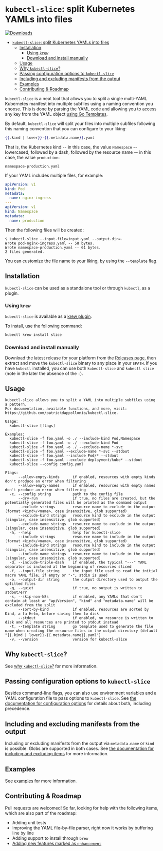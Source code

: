 # `kubectl-slice`: split Kubernetes YAMLs into files

[![Downloads](https://img.shields.io/github/downloads/patrickdappollonio/kubectl-slice/total?color=blue&logo=github&style=flat-square)](https://github.com/patrickdappollonio/kubectl-slice/releases)

- [`kubectl-slice`: split Kubernetes YAMLs into files](#kubectl-slice-split-kubernetes-yamls-into-files)
  - [Installation](#installation)
    - [Using `krew`](#using-krew)
    - [Download and install manually](#download-and-install-manually)
  - [Usage](#usage)
  - [Why `kubectl-slice`?](#why-kubectl-slice)
  - [Passing configuration options to `kubectl-slice`](#passing-configuration-options-to-kubectl-slice)
  - [Including and excluding manifests from the output](#including-and-excluding-manifests-from-the-output)
  - [Examples](#examples)
  - [Contributing \& Roadmap](#contributing--roadmap)

`kubectl-slice` is a neat tool that allows you to split a single multi-YAML Kubernetes manifest into multiple subfiles using a naming convention you choose. This is done by parsing the YAML code and allowing you to access any key from the YAML object [using Go Templates](https://pkg.go.dev/text/template).

By default, `kubectl-slice` will split your files into multiple subfiles following this naming convention that you can configure to your liking:

```handlebars
{{.kind | lower}}-{{.metadata.name}}.yaml
```

That is, the Kubernetes kind -- in this case, the value `Namespace` -- lowercased, followed by a dash, followed by the resource name -- in this case, the value `production`:

```text
namespace-production.yaml
```

If your YAML includes multiple files, for example:

```yaml
apiVersion: v1
kind: Pod
metadata:
  name: nginx-ingress
---
apiVersion: v1
kind: Namespace
metadata:
  name: production
```

Then the following files will be created:

```text
$ kubectl-slice --input-file=input.yaml --output-dir=.
Wrote pod-nginx-ingress.yaml -- 58 bytes.
Wrote namespace-production.yaml -- 61 bytes.
2 files generated.
```

You can customize the file name to your liking, by using the `--template` flag.

## Installation

`kubectl-slice` can be used as a standalone tool or through `kubectl`, as a plugin.

### Using `krew`

`kubectl-slice` is available as a [krew plugin](https://krew.sigs.k8s.io/docs/user-guide/installing-plugins/).

To install, use the following command:

```bash
kubectl krew install slice
```

### Download and install manually

Download the latest release for your platform from the [Releases page](https://github.com/patrickdappollonio/kubectl-slice/releases), then extract and move the `kubectl-slice` binary to any place in your `$PATH`. If you have `kubectl` installed, you can use both `kubectl-slice` and `kubectl slice` (note in the later the absence of the `-`).

## Usage

```text
kubectl-slice allows you to split a YAML into multiple subfiles using a pattern.
For documentation, available functions, and more, visit: https://github.com/patrickdappollonio/kubectl-slice.

Usage:
  kubectl-slice [flags]

Examples:
  kubectl-slice -f foo.yaml -o ./ --include-kind Pod,Namespace
  kubectl-slice -f foo.yaml -o ./ --exclude-kind Pod
  kubectl-slice -f foo.yaml -o ./ --exclude-name *-svc
  kubectl-slice -f foo.yaml --exclude-name *-svc --stdout
  kubectl-slice -f foo.yaml --include Pod/* --stdout
  kubectl-slice -f foo.yaml --exclude deployment/kube* --stdout
  kubectl-slice --config config.yaml

Flags:
      --allow-empty-kinds      if enabled, resources with empty kinds don't produce an error when filtering
      --allow-empty-names      if enabled, resources with empty names don't produce an error when filtering
  -c, --config string          path to the config file
      --dry-run                if true, no files are created, but the potentially generated files will be printed as the command output
      --exclude strings        resource name to exclude in the output (format <kind>/<name>, case insensitive, glob supported)
      --exclude-kind strings   resource kind to exclude in the output (singular, case insensitive, glob supported)
      --exclude-name strings   resource name to exclude in the output (singular, case insensitive, glob supported)
  -h, --help                   help for kubectl-slice
      --include strings        resource name to include in the output (format <kind>/<name>, case insensitive, glob supported)
      --include-kind strings   resource kind to include in the output (singular, case insensitive, glob supported)
      --include-name strings   resource name to include in the output (singular, case insensitive, glob supported)
  -d, --include-triple-dash    if enabled, the typical "---" YAML separator is included at the beginning of resources sliced
  -f, --input-file string      the input file used to read the initial macro YAML file; if empty or "-", stdin is used
  -o, --output-dir string      the output directory used to output the splitted files
  -q, --quiet                  if true, no output is written to stdout/err
  -s, --skip-non-k8s           if enabled, any YAMLs that don't contain at least an "apiVersion", "kind" and "metadata.name" will be excluded from the split
      --sort-by-kind           if enabled, resources are sorted by Kind, a la Helm, before saving them to disk
      --stdout                 if enabled, no resource is written to disk and all resources are printed to stdout instead
  -t, --template string        go template used to generate the file name when creating the resource files in the output directory (default "{{.kind | lower}}-{{.metadata.name}}.yaml")
  -v, --version                version for kubectl-slice
```

## Why `kubectl-slice`?

See [why `kubectl-slice`?](docs/why.md) for more information.

## Passing configuration options to `kubectl-slice`

Besides command-line flags, you can also use environment variables and a YAML configuration file to pass options to `kubectl-slice`. See [the documentation for configuration options](docs/configuring-cli.md) for details about both, including precedence.

## Including and excluding manifests from the output

Including or excluding manifests from the output via `metadata.name` or `kind` is possible. Globs are supported in both cases. See [the documentation for including and excluding items](docs/including-excluding-items.md) for more information.

## Examples

See [examples](docs/examples.md) for more information.

## Contributing & Roadmap

Pull requests are welcomed! So far, looking for help with the following items, which are also part of the roadmap:

* Adding unit tests
* Improving the YAML file-by-file parser, right now it works by buffering line by line
* Adding support to install through `brew`
* [Adding new features marked as `enhancement`](//github.com/patrickdappollonio/kubectl-slice/issues?q=is%3Aissue+is%3Aopen+label%3Aenhancement)
